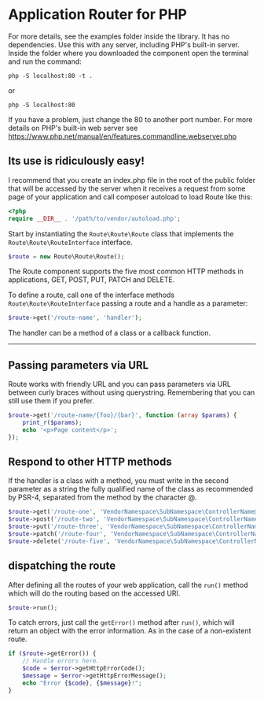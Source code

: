 Application Router for PHP
===========================

For more details, see the examples folder inside the library. It has no dependencies. Use this with any server, including PHP's built-in server. Inside the folder where you downloaded the component open the terminal and run the command:

```ch
php -S localhost:80 -t .
```
or
```ch
php -S localhost:80
```

If you have a problem, just change the 80 to another port number. For more details on PHP's built-in web server see https://www.php.net/manual/en/features.commandline.webserver.php

Its use is ridiculously easy!
-----------------------------

I recommend that you create an index.php file in the root of the public folder that will be accessed by the server when it receives a request from some page of your application and call composer autoload to load Route like this:

```php
<?php
require __DIR__ . '/path/to/vendor/autoload.php';
```

Start by instantiating the ```Route\Route\Route``` class that implements the ```Route\Route\RouteInterface``` interface.

```php
$route = new Route\Route\Route();
```

The Route component supports the five most common HTTP methods in applications, GET, POST, PUT, PATCH and DELETE.

To define a route, call one of the interface methods ```Route\Route\RouteInterface``` passing a route and a handle as a parameter:

```php
$route->get('/route-name', 'handler');
```

The handler can be a method of a class or a callback function.

______________________________________________________________________

Passing parameters via URL
--------------------------
Route works with friendly URL and you can pass parameters via URL between curly braces without using querystring. Remembering that you can still use them if you prefer.

```php
$route->get('/route-name/{foo}/{bar}', function (array $params) {
    print_r($params);
    echo '<p>Page content</p>';
});
```

Respond to other HTTP methods
-----------------------------
If the handler is a class with a method, you must write in the second parameter as a string the fully qualified name of the class as recommended by PSR-4, separated from the method by the character @.
```php
$route->get('/route-one', 'VendorNamespace\SubNamespace\ControllerName@methodA');
$route->post('/route-two', 'VendorNamespace\SubNamespace\ControllerName@methodB');
$route->put('/route-three', 'VendorNamespace\SubNamespace\ControllerName@methodC');
$route->patch('/route-four', 'VendorNamespace\SubNamespace\ControllerName@methodD');
$route->delete('/route-five', 'VendorNamespace\SubNamespace\ControllerName@methodE');
```

dispatching the route
---------------------

After defining all the routes of your web application, call the ```run()``` method which will do the routing based on the accessed URI.

```php
$route->run();
```

To catch errors, just call the ```getError()``` method after ```run()```, which will return an object with the error information. As in the case of a non-existent route.
```php
if ($route->getError()) {
    // Handle errors here.
    $code = $error->getHttpErrorCode();
    $message = $error->getHttpErrorMessage();
    echo "Error {$code}, {$message}!";
}
```
